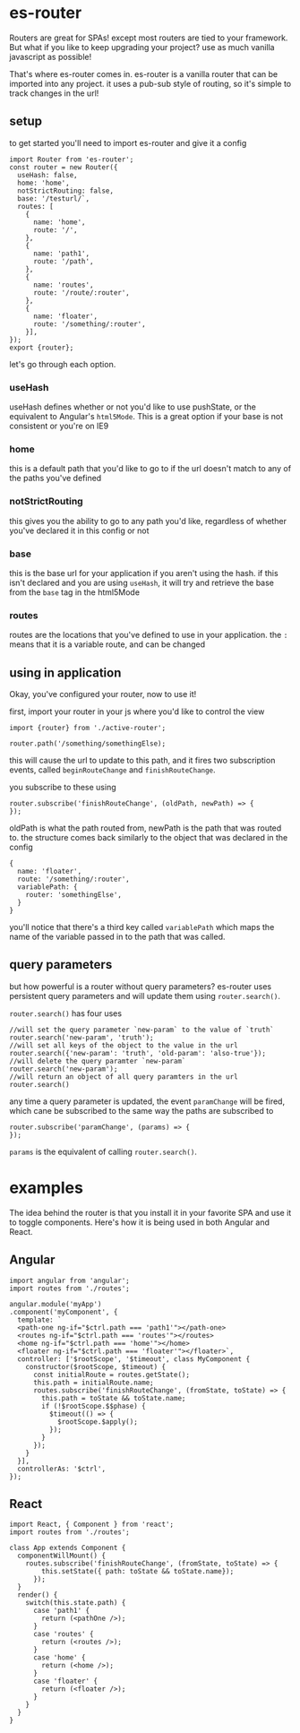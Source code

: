 # es-router

Routers are great for SPAs! except most routers are tied to your framework. But what if you like to keep upgrading your project? use as much vanilla javascript as possible!

That's where es-router comes in. es-router is a vanilla router that can be imported into any project. it uses a pub-sub style of routing, so it's simple to track changes in the url!

## setup

to get started you'll need to import es-router and give it a config
```
import Router from 'es-router';
const router = new Router({
  useHash: false,
  home: 'home',
  notStrictRouting: false,
  base: '/testurl/`,
  routes: [
    {
      name: 'home',
      route: '/',
    },
    {
      name: 'path1',
      route: '/path',
    },
    {
      name: 'routes',
      route: '/route/:router',
    },
    {
      name: 'floater',
      route: '/something/:router',
    }],
});
export {router};
```

let's go through each option.

### useHash

useHash defines whether or not you'd like to use pushState, or the equivalent to Angular's `html5Mode`. This is a great option if your base is not consistent or you're on IE9

### home

this is a default path that you'd like to go to if the url doesn't match to any of the paths you've defined

### notStrictRouting

this gives you the ability to go to any path you'd like, regardless of whether you've declared it in this config or not

### base
this is the base url for your application if you aren't using the hash. if this isn't declared and you are using `useHash`, it will try and retrieve the base from the `base` tag in the html5Mode

### routes

routes are the locations that you've defined to use in your application. the `:` means that it is a variable route, and can be changed

## using in application

Okay, you've configured your router, now to use it!

first, import your router in your js where you'd like to control the view

```
import {router} from './active-router';

router.path('/something/somethingElse);
```
this will cause the url to update to this path, and it fires two subscription events, called `beginRouteChange` and `finishRouteChange`.

you subscribe to these using
```
router.subscribe('finishRouteChange', (oldPath, newPath) => {
});
```
oldPath is what the path routed from, newPath is the path that was routed to. the structure comes back similarly to the object that was declared in the config

```
{
  name: 'floater',
  route: '/something/:router',
  variablePath: {
    router: 'somethingElse',
  }
}
```
you'll notice that there's a third key called `variablePath` which maps the name of the variable passed in to the path that was called.

## query parameters

but how powerful is a router without query parameters? es-router uses persistent query parameters and will update them using `router.search()`.

`router.search()` has four uses
```
//will set the query parameter `new-param` to the value of `truth`
router.search('new-param', 'truth');
//will set all keys of the object to the value in the url
router.search({'new-param': 'truth', 'old-param': 'also-true'});
//will delete the query paramter `new-param`
router.search('new-param');
//will return an object of all query paramters in the url
router.search()
```
any time a query parameter is updated, the event `paramChange` will be fired, which cane be subscribed to the same way the paths are subscribed to
```
router.subscribe('paramChange', (params) => {
});
```
`params` is the equivalent of calling `router.search()`.

# examples

The idea behind the router is that you install it in your favorite SPA and use it to toggle components. Here's how it is being used in both Angular and React.

## Angular

```
import angular from 'angular';
import routes from './routes';

angular.module('myApp')
.component('myComponent', {
  template: `
  <path-one ng-if="$ctrl.path === 'path1'"></path-one>
  <routes ng-if="$ctrl.path === 'routes'"></routes>
  <home ng-if="$ctrl.path === 'home'"></home>
  <floater ng-if="$ctrl.path === 'floater'"></floater>`,
  controller: ['$rootScope', '$timeout', class MyComponent {
    constructor($rootScope, $timeout) {
      const initialRoute = routes.getState();
      this.path = initialRoute.name;
      routes.subscribe('finishRouteChange', (fromState, toState) => {
        this.path = toState && toState.name;
        if (!$rootScope.$$phase) {
          $timeout(() => {
            $rootScope.$apply();
          });
        }
      });
    }
  }],
  controllerAs: '$ctrl',
});
```

## React

```
import React, { Component } from 'react';
import routes from './routes';

class App extends Component {
  componentWillMount() {
    routes.subscribe('finishRouteChange', (fromState, toState) => {
        this.setState({ path: toState && toState.name});
      });
  }
  render() {
    switch(this.state.path) {
      case 'path1' {
        return (<pathOne />);
      }
      case 'routes' {
        return (<routes />);
      }
      case 'home' {
        return (<home />);
      }
      case 'floater' {
        return (<floater />);
      }
    }
  }
}
```